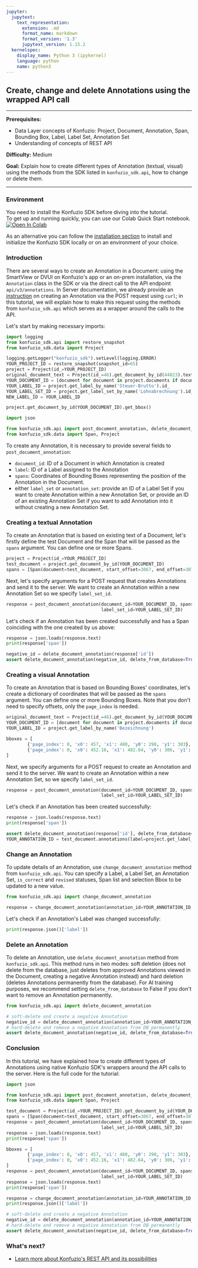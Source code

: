 ```yaml
---
jupyter:
  jupytext:
    text_representation:
      extension: .md
      format_name: markdown
      format_version: '1.3'
      jupytext_version: 1.15.2
  kernelspec:
    display_name: Python 3 (ipykernel)
    language: python
    name: python3
---
```


## Create, change and delete Annotations using the wrapped API call

---

**Prerequisites:**
- Data Layer concepts of Konfuzio: Project, Document, Annotation, Span, Bounding Box, Label, Label Set, Annotation Set
- Understanding of concepts of REST API

**Difficulty:** Medium

**Goal:** Explain how to create different types of Annotation (textual, visual) using the methods from the SDK listed in
`konfuzio_sdk.api`, how to change or delete them.

---

### Environment
You need to install the Konfuzio SDK before diving into the tutorial. \
To get up and running quickly, you can use our Colab Quick Start notebook. \
<a href="https://colab.research.google.com/github/konfuzio-ai/konfuzio-sdk/blob/master/notebooks/Quick_start_template_for_Konfuzio_SDK.ipynb" target="_parent"><img src="https://colab.research.google.com/assets/colab-badge.svg" alt="Open In Colab"/></a>

As an alternative you can follow the [installation section](../get_started.html#install-sdk) to install and initialize the Konfuzio SDK locally or on an environment of your choice.

### Introduction

There are several ways to create an Annotation in a Document: using the SmartView or DVUI on Konfuzio's app or an 
on-prem installation, via the `Annotation` class in the SDK or via the direct call to the API endpoint 
`api/v3/annotations`. In Server documentation, we already provide an [instruction](https://dev.konfuzio.com/web/api-v3.html#create-an-annotation) 
on creating an Annotation via the POST request using `curl`; in this tutorial, we will explain how to make this 
request using the methods from `konfuzio_sdk.api` which serves as a wrapper around the calls to the API.

Let's start by making necessary imports:
```python tags=["remove-cell"]
import logging
from konfuzio_sdk.api import restore_snapshot
from konfuzio_sdk.data import Project

logging.getLogger("konfuzio_sdk").setLevel(logging.ERROR)
YOUR_PROJECT_ID = restore_snapshot(snapshot_id=65)
project = Project(id_=YOUR_PROJECT_ID)
original_document_text = Project(id_=46).get_document_by_id(44823).text
YOUR_DOCUMENT_ID = [document for document in project.documents if document.text == original_document_text][0].id_
YOUR_LABEL_ID = project.get_label_by_name('Steuer-Brutto').id_
YOUR_LABEL_SET_ID = project.get_label_set_by_name('Lohnabrechnung').id_
NEW_LABEL_ID = YOUR_LABEL_ID

project.get_document_by_id(YOUR_DOCUMENT_ID).get_bbox()
```
```python
import json 

from konfuzio_sdk.api import post_document_annotation, delete_document_annotation
from konfuzio_sdk.data import Span, Project
```

To create any Annotation, it is necessary to provide several fields to `post_document_annotation`:

- `document_id`: ID of a Document in which Annotation is created
- `label`: ID of a Label assigned to the Annotation
- `spans`: Coordinates of Bounding Boxes representing the position of the Annotation in the Document. 
- either `label_set` or `annotation_set`: provide an ID of a Label Set if you want to create Annotation within a new 
Annotation Set, or provide an ID of an existing Annotation Set if you want to add Annotation into it without creating a
new Annotation Set.

### Creating a textual Annotation

To create an Annotation that is based on existing text of a Document, let's firstly define the test Document and the 
Span that will be passed as the `spans` argument. You can define one or more Spans.
```python
project = Project(id_=YOUR_PROJECT_ID)
test_document = project.get_document_by_id(YOUR_DOCUMENT_ID)
spans = [Span(document=test_document, start_offset=3067, end_offset=3074)]
```

Next, let's specify arguments for a POST request that creates Annotations and send it to the server. We want to create
an Annotation within a new Annotation Set so we specify `label_set_id`.
```python
response = post_document_annotation(document_id=YOUR_DOCUMENT_ID, spans=spans, label_id=YOUR_LABEL_ID, confidence=100.0,
                                    label_set_id=YOUR_LABEL_SET_ID)
```
Let's check if an Annotation has been created successfully and has a Span coinciding with the one created by us above:
```python
response = json.loads(response.text)
print(response['span'])
```
```python tags=['remove-cell']
negative_id = delete_document_annotation(response['id'])
assert delete_document_annotation(negative_id, delete_from_database=True).status_code == 204
```

### Creating a visual Annotation

To create an Annotation that is based on Bounding Boxes' coordinates, let's create a dictionary of coordinates that will
be passed as the `spans` argument. You can define one or more Bounding Boxes. Note that you don't need to specify 
offsets, only the `page_index` is needed.
```python tags=['remove-cell']
original_document_text = Project(id_=46).get_document_by_id(YOUR_DOCUMENT_ID + 11).text
YOUR_DOCUMENT_ID = [document for document in project.documents if document.text == original_document_text][0].id_
YOUR_LABEL_ID = project.get_label_by_name('Bezeichnung')
```
```python
bboxes = [
        {'page_index': 0, 'x0': 457, 'x1': 480, 'y0': 290, 'y1': 303},
        {'page_index': 0, 'x0': 452.16, 'x1': 482.64, 'y0': 306, 'y1': 313,}
]
```
Next, we specify arguments for a POST request to create an Annotation and send it to the server. We want to create
an Annotation within a new Annotation Set, so we specify `label_set_id`.
```python
response = post_document_annotation(document_id=YOUR_DOCUMENT_ID, spans=bboxes, label_id=YOUR_LABEL_ID, confidence=100.0,
                                    label_set_id=YOUR_LABEL_SET_ID)
```
Let's check if an Annotation has been created successfully:
```python
response = json.loads(response.text)
print(response['span'])
```
```python tags=['remove-cell']
assert delete_document_annotation(response['id'], delete_from_database=True)
YOUR_ANNOTATION_ID = test_document.annotations(label=project.get_label_by_id(NEW_LABEL_ID))[0].id_
```

### Change an Annotation
To update details of an Annotation, use `change_document_annotation` method from `konfuzio_sdk.api`. You can specify 
a Label, a Label Set, an Annotation Set, `is_correct` and `revised` statuses, Span list and selection Bbox to be 
updated to a new value.
```python 
from konfuzio_sdk.api import change_document_annotation

response = change_document_annotation(annotation_id=YOUR_ANNOTATION_ID, label=NEW_LABEL_ID)
```
Let's check if an Annotation's Label was changed successfully:
```python
print(response.json()['label'])
```

### Delete an Annotation
To delete an Annotation, use `delete_document_annotation` method from `konfuzio_sdk.api`. This method runs in two modes:
soft deletion (does not delete from the database, just deletes from approved Annotations viewed in the Document, 
creating a negative Annotation instead) and hard deletion (deletes Annotations permanently from the database). For AI 
training purposes, we recommend setting `delete_from_database` to False if you don't want to remove an Annotation 
permanently.
```python tags=["skip-execution", "nbval-skip"]
from konfuzio_sdk.api import delete_document_annotation

# soft-delete and create a negative Annotation
negative_id = delete_document_annotation(annotation_id=YOUR_ANNOTATION_ID)
# hard-delete and remove a negative Annotation from DB permanently
assert delete_document_annotation(negative_id, delete_from_database=True).status_code == 204
```

### Conclusion

In this tutorial, we have explained how to create different types of Annotations using native Konfuzio SDK's wrappers
around the API calls to the server. Here is the full code for the tutorial:
```python tags=['skip-execution', 'nbval-skip']
import json 

from konfuzio_sdk.api import post_document_annotation, delete_document_annotation, change_document_annotation
from konfuzio_sdk.data import Span, Project

test_document = Project(id_=YOUR_PROJECT_ID).get_document_by_id(YOUR_DOCUMENT_ID)
spans = [Span(document=test_document, start_offset=3067, end_offset=3074)]
response = post_document_annotation(document_id=YOUR_DOCUMENT_ID, spans=spans, label_id=YOUR_LABEL_ID, confidence=100.0,
                                    label_set_id=YOUR_LABEL_SET_ID)
response = json.loads(response.text)
print(response['span'])

bboxes = [
        {'page_index': 0, 'x0': 457, 'x1': 480, 'y0': 290, 'y1': 303},
        {'page_index': 0, 'x0': 452.16, 'x1': 482.64, 'y0': 306, 'y1': 313,}
]
response = post_document_annotation(document_id=YOUR_DOCUMENT_ID, spans=bboxes, label_id=YOUR_LABEL_ID, confidence=100.0,
                                    label_set_id=YOUR_LABEL_SET_ID)
response = json.loads(response.text)
print(response['span'])

response = change_document_annotation(annotation_id=YOUR_ANNOTATION_ID, label=NEW_LABEL_ID)
print(response.json()['label'])

# soft-delete and create a negative Annotation
negative_id = delete_document_annotation(annotation_id=YOUR_ANNOTATION_ID)
# hard-delete and remove a negative Annotation from DB permanently
assert delete_document_annotation(negative_id, delete_from_database=True).status_code == 204
```

### What's next?

- [Learn more about Konfuzio's REST API and its possibilities](https://dev.konfuzio.com/web/api-v3.html)